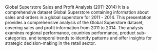 Global Superstore Sales and Profit Analysis (2011-2014)
It is a comprehensive dataset Global Superstore containing information about sales and orders in a global superstore for 2011 - 2014.
This presentation provides a comprehensive analysis of the Global Superstore dataset, covering sales and profit information from 2011 to 2014. The analysis examines regional performance, countries performance, product sub-categories, and temporal trends to identify patterns and offer insights for strategic decision-making in the retail sector.

